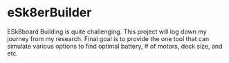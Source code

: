 # eSk8erBuilder
ESk8board Building is quite challenging. This project will log down my journey from my research. Final goal is to provide the one tool that can simulate various options to find optimal battery, # of motors, deck size, and etc.
